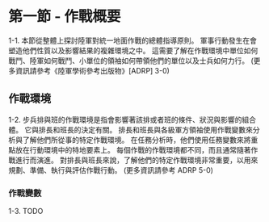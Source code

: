# 第一節 - 作戰概要

1-1. 本節從整體上探討陸軍對統一地面作戰的總體指導原則。 軍事行動發生在會塑造他們性質以及影響結果的複雜環境之中。 這需要了解在作戰環境中單位如何戰鬥、陸軍如何戰鬥、小單位的領袖如何帶領他們的單位以及士兵如何力行。 (更多資訊請參考《陸軍學術參考出版物》[ADRP] 3-0)

## 作戰環境

1-2. 步兵排與班的作戰環境是指會影響著該排或者班的條件、狀況與影響的組合體。 它與排長和班長的決定有關。 排長和班長與各級軍方領袖使用作戰變數來分析與了解他們所從事的特定作戰環境。 在任務分析時，他們使用任務變數來將重點放在行動環境中的特地要素上。 每個作戰的作戰環境都不同，而且通常隨著作戰進行而演進。 對排長與班長來說，了解他們的特定作戰環境非常重要，以用來規劃、準備、執行與評估作戰行動。 (更多資訊請參考 ADRP 5-0)

### 作戰變數

1-3. TODO
